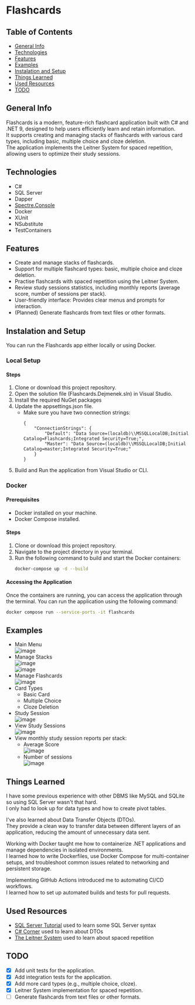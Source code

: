 # Flashcards

## Table of Contents
- [General Info](#general-info)
- [Technologies](#technologies)
- [Features](#features)
- [Examples](#examples)
- [Instalation and Setup](#instalation-and-setup)
- [Things Learned](#things-learned)
- [Used Resources](#used-resources)
- [TODO](#todo)

## General Info
Flashcards is a modern, feature-rich flashcard application built with C# and .NET 9, designed to help users efficiently learn and retain information.  
It supports creating and managing stacks of flashcards with various card types, including basic, multiple choice and cloze deletion.  
The application implements the Leitner System for spaced repetition, allowing users to optimize their study sessions.

## Technologies
- C#
- SQL Server
- Dapper
- [Spectre.Console](https://github.com/spectreconsole/spectre.console)
- Docker
- XUnit
- NSubstitute
- TestContainers

## Features
- Create and manage stacks of flashcards.
- Support for multiple flashcard types: basic, multiple choice and cloze deletion.
- Practise flashcards with spaced repetition using the Leitner System.
- Review study sessions statistics, including monthly reports (average score, number of sessions per stack).
- User-friendly interface: Provides clear menus and prompts for interaction.
- (Planned) Generate flashcards from text files or other formats.

## Instalation and Setup
You can run the Flashcards app either locally or using Docker.

### Local Setup
#### Steps
1. Clone or download this project repository.
2. Open the solution file (Flashcards.Dejmenek.sln) in Visual Studio.
3. Install the required NuGet packages
4. Update the appsettings.json file.
	- Make sure you have two connection strings:
		```
		{
			"ConnectionStrings": {
				"Default": "Data Source=(localdb)\\MSSQLLocalDB;Initial Catalog=Flashcards;Integrated Security=True;",
				"Master": "Data Source=(localdb)\\MSSQLLocalDB;Initial Catalog=master;Integrated Security=True;"
			}
		}
		```
5. Build and Run the application from Visual Studio or CLI.

### Docker

#### Prerequisites
- Docker installed on your machine.
- Docker Compose installed.

#### Steps
1. Clone or download this project repository.
2. Navigate to the project directory in your terminal.
3. Run the following command to build and start the Docker containers:
   ```bash
   docker-compose up -d --build
   ```

#### Accessing the Application
Once the containers are running, you can access the application through the terminal.
You can run the application using the following command:
```bash
docker compose run --service-ports -it flashcards
```

## Examples
- Main Menu  
![image](https://github.com/user-attachments/assets/7757b64f-a45c-4001-899d-5753178781a0)
- Manage Stacks  
![image](https://github.com/user-attachments/assets/446c9474-fab7-41dd-8e5e-fa1e78e7e0d0)  
![image](https://github.com/user-attachments/assets/a5be447b-28e6-4663-af36-cbd199ae8ff2)  
- Manage Flashcards  
![image](https://github.com/user-attachments/assets/cb7c62ac-3191-4061-870f-fb2a7d9ec245)  
- Card Types
  - Basic Card
  - Multiple Choice
  - Cloze Deletion
- Study Session  
![image](https://github.com/user-attachments/assets/459497ca-21bb-45c5-b4cb-4c1dcab611e4)  
- View Study Sessions  
![image](https://github.com/user-attachments/assets/22e3de25-f6e3-4b16-8132-27b183eae03f)  
- View monthly study session reports per stack:
	- Average Score  
![image](https://github.com/user-attachments/assets/0bb9a83d-108a-43b4-895b-10ac0bb2426a)  
	- Number of sessions  
![image](https://github.com/user-attachments/assets/2079e36c-5288-4701-b76e-7f459995f102)

## Things Learned
I have some previous experience with other DBMS like MySQL and SQLite so using SQL Server wasn't that hard.  
I only had to look up for data types and how to create pivot tables.

I've also learned about Data Transfer Objects (DTOs).  
They provide a clean way to transfer data between different layers of an application, reducing the amount of unnecessary data sent.

Working with Docker taught me how to containerize .NET applications and manage dependencies in isolated environments.  
I learned how to write Dockerfiles, use Docker Compose for multi-container setups, and troubleshoot common issues related to networking and persistent storage.

Implementing GitHub Actions introduced me to automating CI/CD workflows.  
I learned how to set up automated builds and tests for pull requests.


## Used Resources
- [SQL Server Tutorial](https://www.sqlservertutorial.net) used to learn some SQL Server syntax
- [C# Corner](https://www.c-sharpcorner.com/article/data-transfer-objects-dtos-in-c-sharp/) used to learn about DTOs
- [The Leitner System](https://subjectguides.york.ac.uk/study-revision/leitner-system) used to learn about spaced repetition

## TODO
- [x] Add unit tests for the application.
- [x] Add integration tests for the application.
- [x] Add more card types (e.g., multiple choice, cloze).
- [x] Leitner System implementation for spaced repetition.
- [ ] Generate flashcards from text files or other formats.
